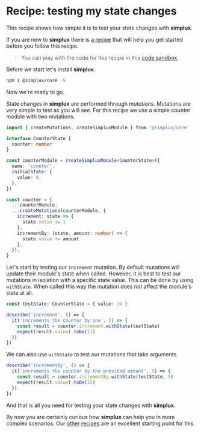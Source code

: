 # Recipe: testing my state changes

This recipe shows how simple it is to test your state changes with **simplux**.

If you are new to **simplux** there is [a recipe](../getting-started#readme) that will help you get started before you follow this recipe.

> You can play with the code for this recipe in this [code sandbox](https://codesandbox.io/s/github/MrWolfZ/simplux/tree/master/recipes/basics/testing-state-changes).

Before we start let's install **simplux**.

```sh
npm i @simplux/core -S
```

Now we're ready to go.

State changes in **simplux** are performed through _mutations_. Mutations are very simple to test as you will see. For this recipe we use a simple counter module with two mutations.

```ts
import { createMutations, createSimpluxModule } from '@simplux/core'

interface CounterState {
  counter: number
}

const counterModule = createSimpluxModule<CounterState>({
  name: 'counter',
  initialState: {
    value: 0,
  },
})

const counter = {
  ...counterModule,
  ...createMutations(counterModule, {
    increment: state => {
      state.value += 1
    },
    incrementBy: (state, amount: number) => {
      state.value += amount
    },
  }),
}
```

Let's start by testing our `increment` mutation. By default mutations will update their module's state when called. However, it is best to test our mutations in isolation with a specific state value. This can be done by using `withState`. When called this way the mutation does not affect the module's state at all.

```ts
const testState: CounterState = { value: 10 }

describe('increment', () => {
  it('increments the counter by one', () => {
    const result = counter.increment.withState(testState)
    expect(result.value).toBe(11)
  })
})
```

We can also use `withState` to test our mutations that take arguments.

```ts
describe('incrementBy', () => {
  it('increments the counter by the provided amount', () => {
    const result = counter.incrementBy.withState(testState, 5)
    expect(result.value).toBe(15)
  })
})
```

And that is all you need for testing your state changes with **simplux**.

By now you are certainly curious how **simplux** can help you in more complex scenarios. Our [other recipes](../../../../..#recipes) are an excellent starting point for this.
